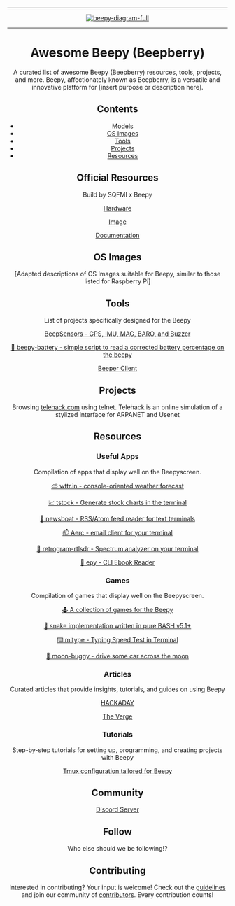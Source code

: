 <div align="center">

<!-- image banner -->
<hr>



<a href="https://github.com/samxplogs/awesome-beepy">
  <img src="https://beepy.sqfmi.com/assets/images/beepy-diagram-full-9a5580a118de8657fb0fc655868b6dde.svg" align="center" alt="beepy-diagram-full" title="Beepy Diagram Full">
</a>

<hr>

# Awesome Beepy (Beepberry)

A curated list of awesome Beepy (Beepberry) resources, tools, projects, and more. Beepy, affectionately known as Beepberry, is a versatile and innovative platform for [insert purpose or description here].

## Contents

- [Models](#models)
- [OS Images](#os-images)
- [Tools](#tools)
- [Projects](#projects)
- [Resources](#resources)

## Official Resources
Build by SQFMI x Beepy

[Hardware](https://github.com/sqfmi/beepy-hardware)

[Image](https://github.com/beeper/beepy)

[Documentation](https://github.com/sqfmi/beepy-docs)

## OS Images

[Adapted descriptions of OS Images suitable for Beepy, similar to those listed for Raspberry Pi]


## Tools

List of projects specifically designed for the Beepy

[BeepSensors - GPS, IMU, MAG, BARO, and Buzzer](https://github.com/57Bravo/BeepSensors) 

[🔋 beepy-battery - simple script to read a corrected battery percentage on the beepy](https://github.com/strafplanet/beepy-battery)


[Beeper Client](https://github.com/beeper/beepycli)



## Projects

Browsing [telehack.com](telehack.com) using telnet. Telehack is an online simulation of a stylized interface for ARPANET and Usenet

## Resources

### Useful Apps

Compilation of apps that display well on the Beepyscreen.

[⛅ wttr.in - console-oriented weather forecast ](https://github.com/chubin/wttr.in)

[📈 tstock - Generate stock charts in the terminal](https://github.com/Gbox4/tstock)

[📰 newsboat - RSS/Atom feed reader for text terminals](https://github.com/newsboat/newsboat)

[📫 Aerc - email client for your terminal](https://github.com/jvsg/aerc)





[📡 retrogram-rtlsdr - Spectrum analyzer on your terminal](https://github.com/r4d10n/retrogram-rtlsdr)


[]()
[]()
[]()



[📖 epy - CLI Ebook Reader](https://github.com/wustho/epy)

### Games

Compilation of games that display well on the Beepyscreen.

[🕹️ A collection of games for the Beepy](https://github.com/chamik/beepy-games?tab=readme-ov-file)

[🐍 snake implementation written in pure BASH v5.1+](https://github.com/wick3dr0se/snake)

[⌨️ mitype - Typing Speed Test in Terminal](https://github.com/Mithil467/mitype)

[🚗 moon-buggy - drive some car across the moon](https://github.com/seehuhn/moon-buggy)





### Articles

Curated articles that provide insights, tutorials, and guides on using Beepy


[HACKADAY](https://hackaday.com/2023/08/07/review-beepy-a-palm-sized-linux-hacking-playground/)

[The Verge](https://www.theverge.com/23727218/beepberry-cyberdeck-mini-computer-raspberry-pi-beeper-messenger)

### Tutorials

Step-by-step tutorials for setting up, programming, and creating projects with Beepy

[Tmux configuration tailored for Beepy ](https://github.com/youngoris/beepy-tmux)

## Community

[Discord Server](https://discord.gg/S55T6TMT2G)









## Follow

<!-- list people worth following on social sites (Twitter, LinkedIn, GitHub, YouTube etc.) -->

Who else should we be following!?

## Contributing

Interested in contributing? Your input is welcome! Check out the [guidelines](contributing.md) and join our community of [contributors](https://github.com/samxplogs/awesome-beepy/graphs/contributors). Every contribution counts!








